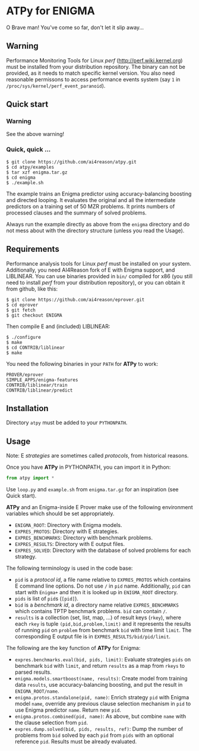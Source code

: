 **ATPy** for ENIGMA
===================

O Brave man!  You've come so far, don't let it slip away...

Warning
-------

Performance Monitoring Tools for Linux *perf* (http://perf.wiki.kernel.org) must be installed from your distribution repository.  The binary can not be provided, as it needs to match specific kernel version.  You also need reasonable permissons to access performance events system (say `1` in `/proc/sys/kernel/perf_event_paranoid`).

Quick start
-----------

### Warning ###

See the above warning!

### Quick, quick ... ###

```console
$ git clone https://github.com/ai4reason/atpy.git
$ cd atpy/examples
$ tar xzf enigma.tar.gz
$ cd enigma
$ ./example.sh
```

The example trains an Enigma predictor using accuracy-balancing boosting and
directed looping.  It evaluates the original and all the intermediate
predictors on a training set of 50 MZR problems.  It prints numbers of
processed clauses and the summary of solved problems.

Always run the example directly as above from the `enigma` directory and do
not mess about with the directory structure (unless you read the Usage).


Requirements
------------

Performance analysis tools for Linux *perf* must be installed on your
system.  Additionally, you need AI4Reason fork of E with Enigma support, and
LIBLINEAR.  You can use binaries provided in `bin/` compiled for x86 (you
still need to install *perf* from your distribution repository), or you
can obtain it from github, like this:

```console
$ git clone https://github.com/ai4reason/eprover.git
$ cd eprover
$ git fetch
$ git checkout ENIGMA
```

Then compile E and (included) LIBLINEAR:

```console
$ ./configure
$ make 
$ cd CONTRIB/liblinear
$ make
```

You need the following binaries in your `PATH` for **ATPy** to work:

```
PROVER/eprover
SIMPLE_APPS/enigma-features
CONTRIB/liblinear/train
CONTRIB/liblinear/predict
```


Installation
------------

Directory `atpy` must be added to your `PYTHONPATH`.


Usage
-----

Note: E _strategies_ are sometimes called _protocols_, from historical
reasons.

Once you have **ATPy** in PYTHONPATH, you can import it in Python:

```python
from atpy import *
```

Use `loop.py` and `example.sh` from `enigma.tar.gz` for an inspiration (see Quick start).

**ATPy** and an Enigma-inside E Prover make use of the following environment
variables which should be set appropriately.

+ `ENIGMA_ROOT`: Directory with Enigma models.
+ `EXPRES_PROTOS`: Directory with E strategies.
+ `EXPRES_BENCHMARKS`: Directory with benchmark problems.
+ `EXPRES_RESULTS`: Directory with E output files.
+ `EXPRES_SOLVED`: Directory with the database of solved problems for each
  strategy.

The following terminology is used in the code base:

+ `pid` is a _protocol id_, a file name relative to `EXPRES_PROTOS` which
  contains E command line options.  Do not use `/` in `pid` name.
  Additionally, `pid` can start with `Enigma+` and then it is looked up in
  `ENIGMA_ROOT` directory.
+ `pids` is list of `pid`s (`[pid]`).
+ `bid` is a _benchmark id_, a directory name relative `EXPRES_BENCHMARKS`
  which contains TPTP benchmark problems.  `bid` can contain `/`.
+ `results` is a collection (set, list, map, ...) of result keys (`rkey`),
  where each `rkey` is tuple `(pid,bid,problem,limit)` and it represents the
  results of running `pid` on `problem` from benchmark `bid` with time limit
  `limit`.  The corresponding E output file is in
  `EXPRES_RESULTS/bid/pid/limit`.

The following are the key function of **ATPy** for Enigma:

+ `expres.benchmarks.eval(bid, pids, limit)`: Evaluate strategies `pids` on
  benchmark `bid` with `limit`, and return `results` as a map from `rkeys`
  to parsed results.
+ `enigma.models.smartboost(name, results)`: Create model from training data
  `results`, use accuracy-balancing boosting, and put the result in
  `ENIGMA_ROOT/name`.
+ `enigma.protos.standalone(pid, name)`: Enrich strategy `pid` with Enigma
  model `name`, override any previous clause selection mechanism in `pid` to
  use Enigma predictor `name`.  Return new `pid`.
+ `enigma.protos.combined(pid, name)`: As above, but combine `name` with
  the clause selection from `pid`.
+ `expres.dump.solved(bid, pids, results, ref)`: Dump the number of problems
  from `bid` solved by each `pid` from `pids` with an optional reference
  `pid`.  Results must be already evaluated.




